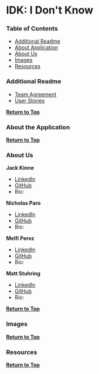# IDK: I Don't Know <a name="top"></a>

### Table of Contents
* [Additional Readme](#addreadme)
* [About Application](#aboutapp)
* [About Us](#aboutus)
* [Images](#images)
* [Resources](#resources)

### Additional Readme <a name="addreadme"></a>
* [Team Agreement](./assets/TEAMAGREEMENT.md)
* [User Stories](./assets/USERSTORIES.md)

**[Return to Top](#top)**

### About the Application <a name="aboutapp"><a/>

**[Return to Top](#top)**

### About Us <a name="aboutus"><a/>

**Jack Kinne**
* [LinkedIn](https://www.linkedin.com/in/jackdkinne/)
* [GitHub](https://github.com/Bravelemming)
* Bio: 

**Nicholas Paro**
* [LinkedIn](https://www.linkedin.com/in/nparo/)
* [GitHub](https://github.com/paronicholas)
* Bio:

**Melfi Perez**
* [LinkedIn](https://www.linkedin.com/in/melfiperez/)
* [GitHub](https://github.com/perezm27)
* Bio:

**Matt Stuhring**
* [LinkedIn](https://www.linkedin.com/in/mattstuhring/)
* [GitHub](https://github.com/mattstuhring)
* Bio:
  
**[Return to Top](#top)**

### Images <a name="images"><a/>

**[Return to Top](#top)**

### Resources <a name="resources"><a/>

**[Return to Top](#top)**
